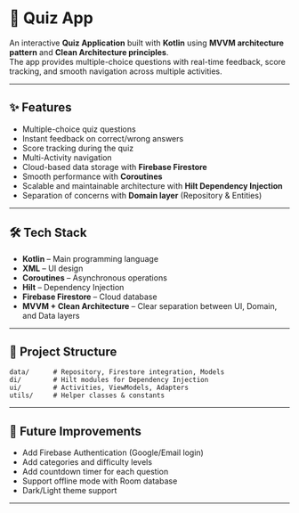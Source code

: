 # 📱 Quiz App  

An interactive **Quiz Application** built with **Kotlin** using **MVVM architecture pattern** and **Clean Architecture principles**.  
The app provides multiple-choice questions with real-time feedback, score tracking, and smooth navigation across multiple activities.  

---

## ✨ Features  
- Multiple-choice quiz questions  
- Instant feedback on correct/wrong answers  
- Score tracking during the quiz  
- Multi-Activity navigation  
- Cloud-based data storage with **Firebase Firestore**  
- Smooth performance with **Coroutines**  
- Scalable and maintainable architecture with **Hilt Dependency Injection**  
- Separation of concerns with **Domain layer** (Repository & Entities)  

---

## 🛠 Tech Stack  
- **Kotlin** – Main programming language  
- **XML** – UI design  
- **Coroutines** – Asynchronous operations  
- **Hilt** – Dependency Injection  
- **Firebase Firestore** – Cloud database  
- **MVVM + Clean Architecture** – Clear separation between UI, Domain, and Data layers  

---

## 📂 Project Structure  

```
data/      # Repository, Firestore integration, Models  
di/        # Hilt modules for Dependency Injection  
ui/        # Activities, ViewModels, Adapters  
utils/     # Helper classes & constants  
```

---

## 🚀 Future Improvements  
- Add Firebase Authentication (Google/Email login)  
- Add categories and difficulty levels  
- Add countdown timer for each question  
- Support offline mode with Room database  
- Dark/Light theme support  

---

